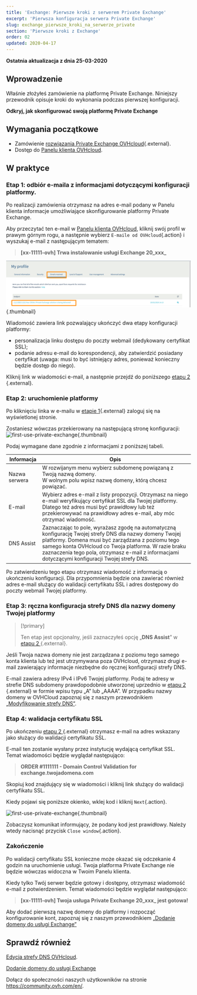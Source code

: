 ```yaml
---
title: 'Exchange: Pierwsze kroki z serwerem Private Exchange'
excerpt: 'Pierwsza konfiguracja serwera Private Exchange'
slug: exchange_pierwsze_kroki_na_serwerze_private
section: 'Pierwsze kroki z Exchange'
order: 02
updated: 2020-04-17
---
```


**Ostatnia aktualizacja z dnia 25-03-2020**

## Wprowadzenie

Właśnie złożyłeś zamówienie na platformę Private Exchange. Niniejszy przewodnik opisuje kroki do wykonania podczas pierwszej konfiguracji.

**Odkryj, jak skonfigurować swoją platformę Private Exchange**

## Wymagania początkowe

- Zamówienie [rozwiązania Private Exchange OVHcloud](https://www.ovhcloud.com/pl/emails/private-exchange/){.external}.
- Dostęp do [Panelu klienta OVHcloud](https://www.ovh.com/auth/?action=gotomanager&from=https://www.ovh.pl/&ovhSubsidiary=pl).

## W praktyce

### Etap 1: odbiór e-maila z informacjami dotyczącymi konfiguracji platformy.

Po realizacji zamówienia otrzymasz na adres e-mail podany w Panelu klienta informacje umożliwiające skonfigurowanie platformy Private Exchange. 

Aby przeczytać ten e-mail w [Panelu klienta OVHcloud](https://www.ovh.com/auth/?action=gotomanager&from=https://www.ovh.pl/&ovhSubsidiary=pl), kliknij swój profil w prawym górnym rogu, a następnie wybierz `E-maile od OVHcloud`{.action} i wyszukaj e-mail z następującym tematem:

> **[xx-11111-ovh] Trwa instalowanie usługi Exchange 20_xxx_**

![first-use-private-exchange](images/first-use-private-exchange-01.png){.thumbnail}

Wiadomość zawiera link pozwalający ukończyć dwa etapy konfiguracji platformy:

- personalizacja linku dostępu do poczty webmail (dedykowany certyfikat SSL);
- podanie adresu e-mail do korespondencji, aby zatwierdzić posiadany certyfikat (uwaga: musi to być istniejący adres, ponieważ konieczny będzie dostęp do niego).

Kliknij link w wiadomości e-mail, a następnie przejdź do poniższego [etapu 2 ](./#etap-2-uruchomienie-platformy){.external}.

### Etap 2: uruchomienie platformy

Po kliknięciu linka w e-mailu w [etapie 1](./#etap-1-odbior-e-maila-z-informacjami-dotyczacymi-konfiguracji-platformy){.external} zaloguj się na wyświetlonej stronie.

Zostaniesz wówczas przekierowany na następującą stronę konfiguracji:
![first-use-private-exchange](images/first-use-private-exchange-02.png){.thumbnail}

Podaj wymagane dane zgodnie z informacjami z poniższej tabeli.

| Informacja          	| Opis                                                                                                                                                                                                                             	|
|----------------------	|-----------------------------------------------------------------------------------------------------------------------------------------------------------------------------------------------------------------------------------------	|
| Nazwa serwera 	| W rozwijanym menu wybierz subdomenę powiązaną z Twoją nazwą domeny.  <br> W wolnym polu wpisz nazwę domeny, którą chcesz powiązać.                                                                   	|
| E-mail               	| Wybierz adres e-mail z listy propozycji. Otrzymasz na niego e-mail weryfikujący certyfikat SSL dla Twojej platformy. Dlatego też adres musi być prawidłowy lub też przekierowywać na prawidłowy adres e-mail, aby móc otrzymać wiadomość.
| DNS Assist           	| Zaznaczając to pole, wyrażasz zgodę na automatyczną konfigurację Twojej strefy DNS dla nazwy domeny Twojej platformy. Domena musi być zarządzana z poziomu tego samego konta OVHcloud co Twoja platforma. W razie braku zaznaczenia tego pola, otrzymasz e-mail z informacjami dotyczącymi konfiguracji Twojej strefy DNS. 	|

Po zatwierdzeniu tego etapu otrzymasz wiadomość z informacją o ukończeniu konfiguracji. Dla przypomnienia będzie ona zawierać również adres e-mail służący do walidacji certyfikatu SSL i adres dostępowy do poczty webmail Twojej platformy.

### Etap 3: ręczna konfiguracja strefy DNS dla nazwy domeny Twojej platformy

> [!primary]
>
> Ten etap jest opcjonalny, jeśli zaznaczyłeś opcję „**DNS Assist**” w [etapu 2 ](./#etap-2-uruchomienie-platformy){.external}.
> 

Jeśli Twoja nazwa domeny nie jest zarządzana z poziomu tego samego konta klienta lub też jest utrzymywana poza OVHcloud, otrzymasz drugi e-mail zawierający informacje niezbędne do ręcznej konfiguracji strefy DNS.

E-mail zawiera adresy IPv4 i IPv6 Twojej platformy. Podaj te adresy w strefie DNS subdomeny prawdopodobnie utworzonej uprzednio w [etapu 2 ](./#etap-2-uruchomienie-platformy){.external} w formie wpisu typu „A” lub „AAAA”. W przypadku nazwy domeny w OVHCloud  zapoznaj się z naszym przewodnikiem [„Modyfikowanie strefy DNS”](https://docs.ovh.com/pl/domains/hosting_www_jak_edytowac_strefe_dns/).



### Etap 4: walidacja certyfikatu SSL

Po ukończeniu [etapu 2 ](./#etap-2-uruchomienie-platformy){.external} otrzymasz e-mail na adres wskazany jako służący do walidacji certyfikatu SSL.

E-mail ten zostanie wysłany przez instytucję wydającą certyfikat SSL. Temat wiadomości będzie wyglądał następująco:

> **ORDER #1111111 - Domain Control Validation for exchange.twojadomena.com**

Skopiuj kod znajdujący się w wiadomości i kliknij link służący do walidacji certyfikatu SSL.

Kiedy pojawi się poniższe okienko, wklej kod i kliknij `Next`{.action}.

![first-use-private-exchange](images/first-use-private-exchange-03.png){.thumbnail}

Zobaczysz komunikat informujący, że podany kod jest prawidłowy. Należy wtedy nacisnąć przycisk `Close window`{.action}.

### Zakończenie

Po walidacji certyfikatu SSL konieczne może okazać się odczekanie 4 godzin na uruchomienie usługi. Twoja platforma Private Exchange nie będzie wówczas widoczna w Twoim Panelu klienta.

Kiedy tylko Twój serwer będzie gotowy i dostępny, otrzymasz wiadomość e-mail z potwierdzeniem. Temat wiadomości będzie wyglądał następująco:

> **[xx-11111-ovh] Twoja usługa Private Exchange 20_xxx_ jest gotowa!**

Aby dodać pierwszą nazwę domeny do platformy i rozpocząć konfigurowanie kont, zapoznaj się z naszym przewodnikiem [„Dodanie domeny do usługi Exchange”](https://docs.ovh.com/pl/microsoft-collaborative-solutions/dodanie-domeny-exchange/) 

## Sprawdź również

[Edycja strefy DNS OVHcloud](https://docs.ovh.com/pl/domains/hosting_www_jak_edytowac_strefe_dns/).

[Dodanie domeny do usługi Exchange](https://docs.ovh.com/pl/microsoft-collaborative-solutions/dodanie-domeny-exchange/) 

Dołącz do społeczności naszych użytkowników na stronie <https://community.ovh.com/en/>.
